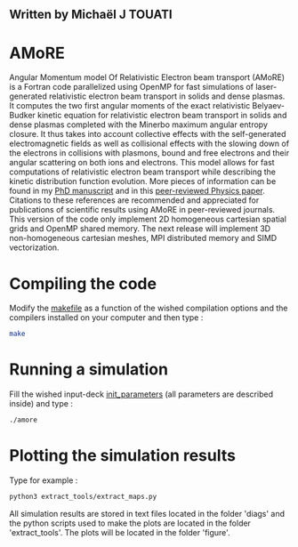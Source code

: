 ## Written by Michaël J TOUATI

# AMoRE

Angular Momentum model Of Relativistic Electron beam transport (AMoRE) is a Fortran code parallelized using OpenMP for fast simulations of laser-generated relativistic electron beam transport in solids and dense plasmas. It computes the two first angular moments of the exact relativistic Belyaev-Budker kinetic equation for relativistic electron beam transport in solids and dense plasmas completed with the Minerbo maximum angular entropy closure. It thus takes into account collective effects with the self-generated electromagnetic fields as well as collisional effects with the slowing down of the electrons in collisions with plasmons, bound and free electrons and their angular scattering on both ions and electrons. This model allows for fast computations of relativistic electron beam transport while describing the kinetic distribution function evolution. More pieces of information can be found in my [PhD manuscript](https://tel.archives-ouvertes.fr/tel-01238782/document) and in this [peer-reviewed Physics paper](https://iopscience.iop.org/article/10.1088/1367-2630/16/7/073014/pdf). Citations to these references are recommended and appreciated for publications of scientific results using AMoRE in peer-reviewed journals. This version of the code only implement 2D homogeneous cartesian spatial grids and OpenMP shared memory. 
The next release will implement 3D non-homogeneous cartesian meshes, MPI distributed memory and SIMD vectorization.

# Compiling the code

Modify the [makefile](https://github.com/michaeltouati/AMoRE/blob/main/Makefile) as a function of the wished compilation options and the compilers installed on your computer and then type :
```sh
make
```

# Running a simulation

Fill the wished input-deck [init_parameters](https://github.com/michaeltouati/AMoRE/blob/main/init_parameters) (all parameters are described inside) and type :
```sh
./amore
```
# Plotting the simulation results

Type for example :
```sh
python3 extract_tools/extract_maps.py
```
All simulation results are stored in text files located in the folder 'diags' and the python scripts used to make the plots are located in the folder 'extract_tools'.
The plots will be located in the folder 'figure'.
